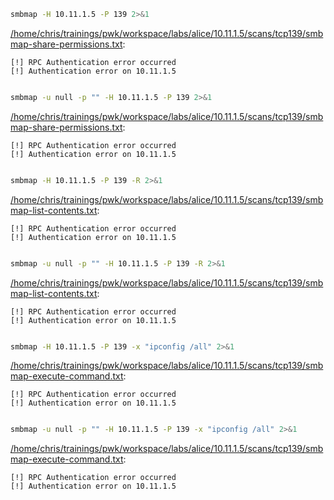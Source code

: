```bash
smbmap -H 10.11.1.5 -P 139 2>&1
```

[/home/chris/trainings/pwk/workspace/labs/alice/10.11.1.5/scans/tcp139/smbmap-share-permissions.txt](file:///home/chris/trainings/pwk/workspace/labs/alice/10.11.1.5/scans/tcp139/smbmap-share-permissions.txt):

```
[!] RPC Authentication error occurred
[!] Authentication error on 10.11.1.5


```
```bash
smbmap -u null -p "" -H 10.11.1.5 -P 139 2>&1
```

[/home/chris/trainings/pwk/workspace/labs/alice/10.11.1.5/scans/tcp139/smbmap-share-permissions.txt](file:///home/chris/trainings/pwk/workspace/labs/alice/10.11.1.5/scans/tcp139/smbmap-share-permissions.txt):

```
[!] RPC Authentication error occurred
[!] Authentication error on 10.11.1.5


```
```bash
smbmap -H 10.11.1.5 -P 139 -R 2>&1
```

[/home/chris/trainings/pwk/workspace/labs/alice/10.11.1.5/scans/tcp139/smbmap-list-contents.txt](file:///home/chris/trainings/pwk/workspace/labs/alice/10.11.1.5/scans/tcp139/smbmap-list-contents.txt):

```
[!] RPC Authentication error occurred
[!] Authentication error on 10.11.1.5


```
```bash
smbmap -u null -p "" -H 10.11.1.5 -P 139 -R 2>&1
```

[/home/chris/trainings/pwk/workspace/labs/alice/10.11.1.5/scans/tcp139/smbmap-list-contents.txt](file:///home/chris/trainings/pwk/workspace/labs/alice/10.11.1.5/scans/tcp139/smbmap-list-contents.txt):

```
[!] RPC Authentication error occurred
[!] Authentication error on 10.11.1.5


```
```bash
smbmap -H 10.11.1.5 -P 139 -x "ipconfig /all" 2>&1
```

[/home/chris/trainings/pwk/workspace/labs/alice/10.11.1.5/scans/tcp139/smbmap-execute-command.txt](file:///home/chris/trainings/pwk/workspace/labs/alice/10.11.1.5/scans/tcp139/smbmap-execute-command.txt):

```
[!] RPC Authentication error occurred
[!] Authentication error on 10.11.1.5


```
```bash
smbmap -u null -p "" -H 10.11.1.5 -P 139 -x "ipconfig /all" 2>&1
```

[/home/chris/trainings/pwk/workspace/labs/alice/10.11.1.5/scans/tcp139/smbmap-execute-command.txt](file:///home/chris/trainings/pwk/workspace/labs/alice/10.11.1.5/scans/tcp139/smbmap-execute-command.txt):

```
[!] RPC Authentication error occurred
[!] Authentication error on 10.11.1.5


```
